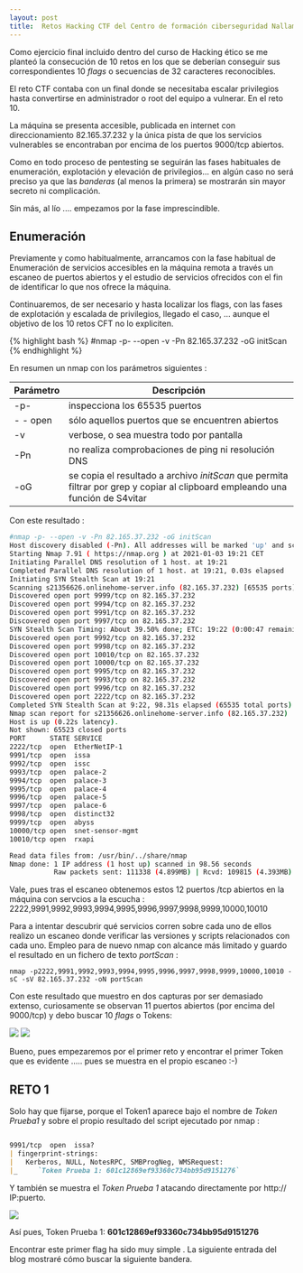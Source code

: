 ```yaml
---
layout: post
title:  Retos Hacking CTF del Centro de formación ciberseguridad Nallam
---
```


Como ejercicio  final incluido dentro del curso de Hacking ético se me planteó la consecución de 10  retos en los que se deberían conseguir sus correspondientes 10 *flags* o secuencias de 32 caracteres reconocibles.

El reto CTF contaba con un final donde se necesitaba escalar privilegios hasta convertirse en administrador o root del equipo a vulnerar. En el reto 10.

La máquina se presenta accesible, publicada en internet con direccionamiento 82.165.37.232 y la única pista de que los servicios vulnerables se encontraban por encima de los puertos 9000/tcp abiertos.

Como en todo proceso de pentesting se seguirán las fases habituales de enumeración, explotación y  elevación de privilegios... en algún caso no será preciso ya que las *banderas* (al menos la primera) se mostrarán sin mayor secreto ni complicación.

Sin más, al lío .... empezamos por la fase imprescindible.

## Enumeración

Previamente  y como habitualmente, arrancamos con la  fase habitual de Enumeración de servicios accesibles en la máquina remota a través un escaneo de puertos abiertos y el estudio de servicios ofrecidos con el fin de identificar lo que nos ofrece la máquina. 

Continuaremos, de ser necesario y hasta localizar los flags, con las fases de explotación y escalada de privilegios, llegado el caso, … aunque el objetivo de los 10 retos CFT no lo expliciten.

{% highlight bash %}
 #nmap -p- --open -v -Pn 82.165.37.232 -oG initScan
{% endhighlight %}


En resumen un nmap con los parámetros siguientes : 

Parámetro | Descripción 
--- | --- 
-p- |  inspecciona los 65535 puertos
- - open | sólo aquellos puertos que se encuentren abiertos
-v | verbose, o sea muestra todo por pantalla 
-Pn | no realiza comprobaciones de ping ni resolución DNS
-oG | se copia el resultado a archivo *initScan* que permita filtrar por grep y copiar al clipboard empleando una función de S4vitar


Con este resultado :


``` bash 
#nmap -p- --open -v -Pn 82.165.37.232 -oG initScan
Host discovery disabled (-Pn). All addresses will be marked 'up' and scan times will be slower.
Starting Nmap 7.91 ( https://nmap.org ) at 2021-01-03 19:21 CET
Initiating Parallel DNS resolution of 1 host. at 19:21
Completed Parallel DNS resolution of 1 host. at 19:21, 0.03s elapsed
Initiating SYN Stealth Scan at 19:21
Scanning s21356626.onlinehome-server.info (82.165.37.232) [65535 ports]
Discovered open port 9999/tcp on 82.165.37.232
Discovered open port 9994/tcp on 82.165.37.232
Discovered open port 9991/tcp on 82.165.37.232
Discovered open port 9997/tcp on 82.165.37.232
SYN Stealth Scan Timing: About 39.50% done; ETC: 19:22 (0:00:47 remaining)
Discovered open port 9992/tcp on 82.165.37.232
Discovered open port 9998/tcp on 82.165.37.232
Discovered open port 10010/tcp on 82.165.37.232
Discovered open port 10000/tcp on 82.165.37.232
Discovered open port 9995/tcp on 82.165.37.232
Discovered open port 9993/tcp on 82.165.37.232
Discovered open port 9996/tcp on 82.165.37.232
Discovered open port 2222/tcp on 82.165.37.232
Completed SYN Stealth Scan at 9:22, 98.31s elapsed (65535 total ports)
Nmap scan report for s21356626.onlinehome-server.info (82.165.37.232)
Host is up (0.22s latency).
Not shown: 65523 closed ports
PORT      STATE SERVICE
2222/tcp  open  EtherNetIP-1
9991/tcp  open  issa
9992/tcp  open  issc
9993/tcp  open  palace-2
9994/tcp  open  palace-3
9995/tcp  open  palace-4
9996/tcp  open  palace-5
9997/tcp  open  palace-6
9998/tcp  open  distinct32
9999/tcp  open  abyss
10000/tcp open  snet-sensor-mgmt
10010/tcp open  rxapi

Read data files from: /usr/bin/../share/nmap
Nmap done: 1 IP address (1 host up) scanned in 98.56 seconds
           Raw packets sent: 111338 (4.899MB) | Rcvd: 109815 (4.393MB)

```

Vale, pues tras el escaneo obtenemos estos 12 puertos /tcp abiertos en la máquina con servcios a la escucha : 2222,9991,9992,9993,9994,9995,9996,9997,9998,9999,10000,10010


Para a intentar descubrir qué servicios corren sobre cada uno de ellos realizo un escaneo donde verificar las versiones y scripts relacionados con cada uno. Empleo para de nuevo nmap con alcance más limitado y guardo el resultado en un fichero de texto *portScan* :
 
```
nmap -p2222,9991,9992,9993,9994,9995,9996,9997,9998,9999,10000,10010 -sC -sV 82.165.37.232 -oN portScan

```
Con este resultado que muestro en dos capturas por ser demasiado extenso, curiosamente se observan 11 puertos abiertos (por encima del 9000/tcp) y debo buscar 10 *flags* o Tokens:

<img src="{{ site.baseurl }}/public/portScan1.png">
<img src="{{ site.baseurl }}/public/portScan2.png">


Bueno, pues empezaremos por el primer reto y encontrar el primer Token que es evidente ..... pues se muestra en el propio escaneo :-)

## **RETO 1**

Solo hay que fijarse, porque el Token1 aparece bajo el nombre de *Token Prueba1* y sobre el propio resultado del script ejecutado por nmap :

``` markdown 

9991/tcp  open  issa?
| fingerprint-strings: 
|   Kerberos, NULL, NotesRPC, SMBProgNeg, WMSRequest: 
|_     `Token Prueba 1: 601c12869ef93360c734bb95d9151276`


```

Y también se muestra el *Token Prueba 1* atacando directamente por http:// IP:puerto.


<img src="{{ site.baseurl }}/public/Token1.png">

Así pues,  Token Prueba 1: **601c12869ef93360c734bb95d9151276**

Encontrar este primer flag ha sido muy simple . La  siguiente entrada del blog mostraré cómo buscar la siguiente bandera.